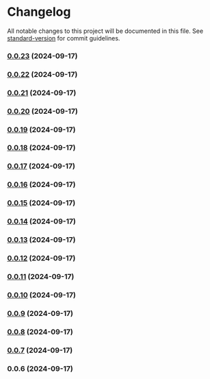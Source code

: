 # Changelog

All notable changes to this project will be documented in this file. See [standard-version](https://github.com/conventional-changelog/standard-version) for commit guidelines.

### [0.0.23](https://github.com/gravypower/zli/compare/v0.0.22...v0.0.23) (2024-09-17)

### [0.0.22](https://github.com/gravypower/zli/compare/v0.0.21...v0.0.22) (2024-09-17)

### [0.0.21](https://github.com/gravypower/zli/compare/v0.0.20...v0.0.21) (2024-09-17)

### [0.0.20](https://github.com/gravypower/zli/compare/v0.0.19...v0.0.20) (2024-09-17)

### [0.0.19](https://github.com/gravypower/zli/compare/v0.0.18...v0.0.19) (2024-09-17)

### [0.0.18](https://github.com/gravypower/zli/compare/v0.0.17...v0.0.18) (2024-09-17)

### [0.0.17](https://github.com/gravypower/zli/compare/v0.0.16...v0.0.17) (2024-09-17)

### [0.0.16](https://github.com/gravypower/zli/compare/v0.0.15...v0.0.16) (2024-09-17)

### [0.0.15](https://github.com/gravypower/zli/compare/v0.0.14...v0.0.15) (2024-09-17)

### [0.0.14](https://github.com/gravypower/zli/compare/v0.0.13...v0.0.14) (2024-09-17)

### [0.0.13](https://github.com/gravypower/zli/compare/v0.0.12...v0.0.13) (2024-09-17)

### [0.0.12](https://github.com/gravypower/zli/compare/v0.0.11...v0.0.12) (2024-09-17)

### [0.0.11](https://github.com/gravypower/zli/compare/v0.0.10...v0.0.11) (2024-09-17)

### [0.0.10](https://github.com/gravypower/zli/compare/v0.0.9...v0.0.10) (2024-09-17)

### [0.0.9](https://github.com/gravypower/zli/compare/v0.0.8...v0.0.9) (2024-09-17)

### [0.0.8](https://github.com/gravypower/zli/compare/v0.0.7...v0.0.8) (2024-09-17)

### [0.0.7](https://github.com/gravypower/zli/compare/v0.0.6...v0.0.7) (2024-09-17)

### 0.0.6 (2024-09-17)
